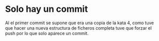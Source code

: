 # Solo hay un commit

Al el primer commit se supone que era una copia de la kata 4, como tuve que hacer una nueva estructura de ficheros completa tuve que forzar el push por lo que solo aparece un commit.
